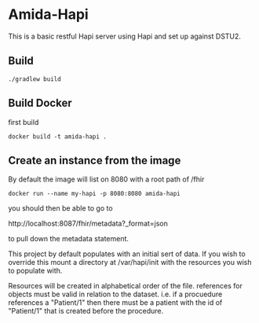 # Amida-Hapi

This is a basic restful Hapi server using Hapi and set up against DSTU2.  

## Build

``./gradlew build``

## Build Docker

first build

``docker build -t amida-hapi .`` 

## Create an instance from the image
By default the image will list on 8080  with a root path of /fhir

``docker run --name my-hapi -p 8080:8080 amida-hapi``

you should then be able to go to 

http://localhost:8087/fhir/metadata?_format=json 

to pull down the metadata statement.  

This project by default populates with an initial sert of data.  If you wish to override this mount a directory at /var/hapi/init with the resources you wish to populate with.

Resources will be created in alphabetical order of the file.  references for objects must be valid in relation to the dataset.  i.e. if a procuedure references a "Patient/1" then there must be a patient with the id of "Patient/1" that is created before the procedure.